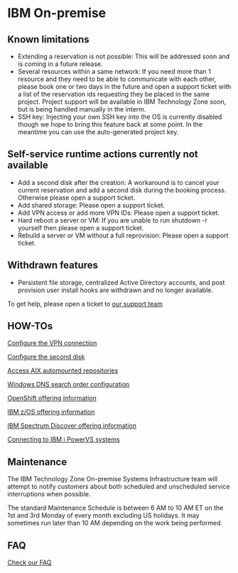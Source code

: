 # IBM On-premise

## Known limitations
- Extending a reservation is not possible: This will be addressed soon and is coming in a future release.
- Several resources within a same network: If you need more than 1 resource and they need to be able to communicate with each other, please book one or two days in the future and open a support ticket with a list of the reservation ids requesting they be placed in the same project. Project support will be available in IBM Technology Zone soon, but is being handled manually in the interm.
- SSH key: Injecting your own SSH key into the OS is currently disabled though we hope to bring this feature back at some point. In the meantime you can use the auto-generated project key.


## Self-service runtime actions currently not available
- Add a second disk after the creation: A workaround is to cancel your current reservation and add a second disk during the booking process. Otherwise please open a support ticket.
- Add shared storage: Please open a support ticket.
- Add VPN access or add more VPN IDs: Please open a support ticket.
- Hard reboot a server or VM: If you are unable to run shutdown -r yourself then please open a support ticket.
- Rebuild a server or VM without a full reprovision: Please open a support ticket.     

## Withdrawn features
- Persistent file storage, centralized Active Directory accounts, and post provision user install hooks are withdrawn and no longer available.

To get help, please open a ticket to [our support team](https://techzone.ibm.com/help)

## HOW-TOs

[Configure the VPN connection](IBM-On-premise-Runbooks/configure-vpn.md)

[Configure the second disk](IBM-On-premise-Runbooks/configure-second-disk.md)

[Access AIX automounted repositories](IBM-On-premise-Runbooks/access-aix-repos.md)

[Windows DNS search order configuration](IBM-On-premise-Runbooks/configure-dns.md)

[OpenShift offering information](IBM-On-premise-Runbooks/openshift.md)

[IBM z/OS offering information](IBM-On-premise-Runbooks/ibm-zos.md)

[IBM Spectrum Discover offering information](IBM-On-premise-Runbooks/spectrum-discover.md)

[Connecting to IBM i PowerVS systems](IBM-On-premise-Runbooks/connecting-to-ibmi.md)
    
## Maintenance

The IBM Technology Zone On-premise Systems Infrastructure team will attempt to notify customers about both scheduled and unscheduled service interruptions when possible.

The standard Maintenance Schedule is between 6 AM to 10 AM ET on the 1st and 3rd Monday of every month excluding US holidays. It may sometimes run later than 10 AM depending on the work being performed.

## FAQ

[Check our FAQ](IBM-On-premise-Runbooks/faq.md)
